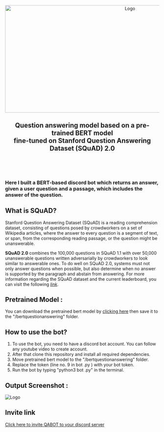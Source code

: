 
<br />
<p align="center">
  <a href="https://github.com/kanishk7559/QABOT">
    <img src="https://i.ibb.co/MBLCHKQ/ss1.jpg" alt="Logo" width="800" height="350">
  </a>

  <p align="center">
    <h2 align="center">Question answering model based on a pre-trained BERT model<br />
    fine-tuned on Stanford Question Answering Dataset (SQuAD) 2.0 </h3>
    <br />
  </p>
</p>
<br />
<h3>Here I built a BERT-based discord bot which returns an answer, given a user question and a passage, which includes the answer of the question.
<br>

## What is SQuAD?
Stanford Question Answering Dataset (SQuAD) is a reading comprehension dataset, consisting of questions posed by crowdworkers on a set of Wikipedia articles, where the answer to every question is a segment of text, or span, from the corresponding reading passage, or the question might be unanswerable.

<b>SQuAD 2.0</b> combines the 100,000 questions in SQuAD 1.1 with over 50,000 unanswerable questions written adversarially by crowdworkers to look similar to answerable ones. To do well on SQuAD 2.0, systems must not only answer questions when possible, but also determine when no answer is supported by the paragraph and abstain from answering. For more information regarding the SQuAD dataset and the current leaderboard, you can visit the following [_link_](https://rajpurkar.github.io/SQuAD-explorer/).
<br />

## Pretrained Model :
You can download the pretrained bert model by <a href="https://drive.google.com/file/d/1RwinDgJZllyo3dy5tHHFHSM8x1_9Ys_F/view?usp=sharing">clicking here</a> then save it to the "/bertquestionanswering" folder.

## How to use the bot? 
1. To use the bot, you need to have a discord bot account. You can follow any youtube video to create account.
2. After that clone this repository and install all required dependencies.
3. Move pretrained bert model to the "/bertquestionanswering" folder.
4. Replace the token (line no. 9 in bot .py ) with your bot token.
5. Run the bot by typing "python3 bot .py" in the terminal.



## Output Screenshot :
<img src="https://i.ibb.co/y6gYpwq/ss.png" alt="Logo" >

<br>

## Invite link
<a href="https://discord.com/api/oauth2/authorize?client_id=903339124491182080&permissions=0&scope=bot">
Click here to invite QABOT to your discord server
</a>



